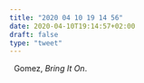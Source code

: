 ```yaml
---
title: "2020 04 10 19 14 56"
date: 2020-04-10T19:14:57+02:00
draft: false
type: "tweet"
---
```

<a href="https://music.apple.com/fr/album/bring-it-on/723508569" class="iconfont icon-music" title="rss"></a> &nbsp; Gomez, *Bring It On*.

